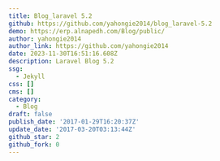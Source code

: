 ```yaml
---
title: Blog_laravel 5.2
github: https://github.com/yahongie2014/blog_laravel-5.2
demo: https://erp.alnapedh.com/Blog/public/
author: yahongie2014
author_link: https://github.com/yahongie2014
date: 2023-11-30T16:51:16.608Z
description: Laravel Blog 5.2
ssg:
  - Jekyll
css: []
cms: []
category:
  - Blog
draft: false
publish_date: '2017-01-29T16:20:37Z'
update_date: '2017-03-20T03:13:44Z'
github_star: 2
github_fork: 0
---
```

